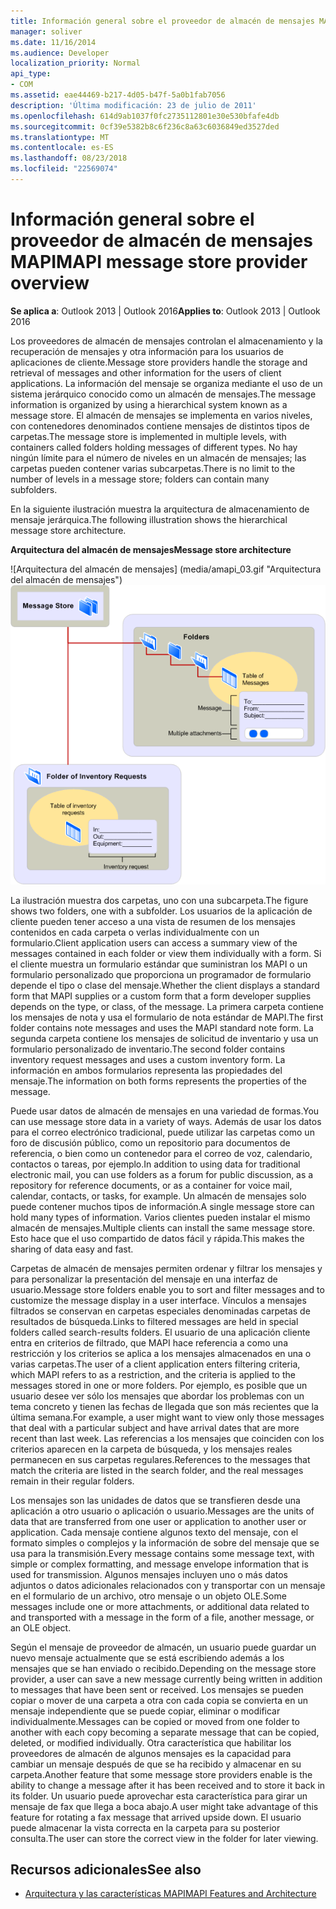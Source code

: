 ```yaml
---
title: Información general sobre el proveedor de almacén de mensajes MAPI
manager: soliver
ms.date: 11/16/2014
ms.audience: Developer
localization_priority: Normal
api_type:
- COM
ms.assetid: eae44469-b217-4d05-b47f-5a0b1fab7056
description: 'Última modificación: 23 de julio de 2011'
ms.openlocfilehash: 614d9ab1037f0fc2735112801e30e530bfafe4db
ms.sourcegitcommit: 0cf39e5382b8c6f236c8a63c6036849ed3527ded
ms.translationtype: MT
ms.contentlocale: es-ES
ms.lasthandoff: 08/23/2018
ms.locfileid: "22569074"
---
```

# <a name="mapi-message-store-provider-overview"></a><span data-ttu-id="88242-103">Información general sobre el proveedor de almacén de mensajes MAPI</span><span class="sxs-lookup"><span data-stu-id="88242-103">MAPI message store provider overview</span></span>
  
<span data-ttu-id="88242-104">**Se aplica a**: Outlook 2013 | Outlook 2016</span><span class="sxs-lookup"><span data-stu-id="88242-104">**Applies to**: Outlook 2013 | Outlook 2016</span></span> 
  
<span data-ttu-id="88242-105">Los proveedores de almacén de mensajes controlan el almacenamiento y la recuperación de mensajes y otra información para los usuarios de aplicaciones de cliente.</span><span class="sxs-lookup"><span data-stu-id="88242-105">Message store providers handle the storage and retrieval of messages and other information for the users of client applications.</span></span> <span data-ttu-id="88242-106">La información del mensaje se organiza mediante el uso de un sistema jerárquico conocido como un almacén de mensajes.</span><span class="sxs-lookup"><span data-stu-id="88242-106">The message information is organized by using a hierarchical system known as a message store.</span></span> <span data-ttu-id="88242-107">El almacén de mensajes se implementa en varios niveles, con contenedores denominados contiene mensajes de distintos tipos de carpetas.</span><span class="sxs-lookup"><span data-stu-id="88242-107">The message store is implemented in multiple levels, with containers called folders holding messages of different types.</span></span> <span data-ttu-id="88242-108">No hay ningún límite para el número de niveles en un almacén de mensajes; las carpetas pueden contener varias subcarpetas.</span><span class="sxs-lookup"><span data-stu-id="88242-108">There is no limit to the number of levels in a message store; folders can contain many subfolders.</span></span> 
  
<span data-ttu-id="88242-109">En la siguiente ilustración muestra la arquitectura de almacenamiento de mensaje jerárquica.</span><span class="sxs-lookup"><span data-stu-id="88242-109">The following illustration shows the hierarchical message store architecture.</span></span>
  
<span data-ttu-id="88242-110">**Arquitectura del almacén de mensajes**</span><span class="sxs-lookup"><span data-stu-id="88242-110">**Message store architecture**</span></span>
  
<span data-ttu-id="88242-111">![Arquitectura del almacén de mensajes] (media/amapi_03.gif "Arquitectura del almacén de mensajes")</span><span class="sxs-lookup"><span data-stu-id="88242-111">![Message store architecture](media/amapi_03.gif "Message store architecture")</span></span>
  
<span data-ttu-id="88242-112">La ilustración muestra dos carpetas, uno con una subcarpeta.</span><span class="sxs-lookup"><span data-stu-id="88242-112">The figure shows two folders, one with a subfolder.</span></span> <span data-ttu-id="88242-113">Los usuarios de la aplicación de cliente pueden tener acceso a una vista de resumen de los mensajes contenidos en cada carpeta o verlas individualmente con un formulario.</span><span class="sxs-lookup"><span data-stu-id="88242-113">Client application users can access a summary view of the messages contained in each folder or view them individually with a form.</span></span> <span data-ttu-id="88242-114">Si el cliente muestra un formulario estándar que suministran los MAPI o un formulario personalizado que proporciona un programador de formulario depende el tipo o clase del mensaje.</span><span class="sxs-lookup"><span data-stu-id="88242-114">Whether the client displays a standard form that MAPI supplies or a custom form that a form developer supplies depends on the type, or class, of the message.</span></span> <span data-ttu-id="88242-115">La primera carpeta contiene los mensajes de nota y usa el formulario de nota estándar de MAPI.</span><span class="sxs-lookup"><span data-stu-id="88242-115">The first folder contains note messages and uses the MAPI standard note form.</span></span> <span data-ttu-id="88242-116">La segunda carpeta contiene los mensajes de solicitud de inventario y usa un formulario personalizado de inventario.</span><span class="sxs-lookup"><span data-stu-id="88242-116">The second folder contains inventory request messages and uses a custom inventory form.</span></span> <span data-ttu-id="88242-117">La información en ambos formularios representa las propiedades del mensaje.</span><span class="sxs-lookup"><span data-stu-id="88242-117">The information on both forms represents the properties of the message.</span></span>
  
<span data-ttu-id="88242-118">Puede usar datos de almacén de mensajes en una variedad de formas.</span><span class="sxs-lookup"><span data-stu-id="88242-118">You can use message store data in a variety of ways.</span></span> <span data-ttu-id="88242-119">Además de usar los datos para el correo electrónico tradicional, puede utilizar las carpetas como un foro de discusión público, como un repositorio para documentos de referencia, o bien como un contenedor para el correo de voz, calendario, contactos o tareas, por ejemplo.</span><span class="sxs-lookup"><span data-stu-id="88242-119">In addition to using data for traditional electronic mail, you can use folders as a forum for public discussion, as a repository for reference documents, or as a container for voice mail, calendar, contacts, or tasks, for example.</span></span> <span data-ttu-id="88242-120">Un almacén de mensajes solo puede contener muchos tipos de información.</span><span class="sxs-lookup"><span data-stu-id="88242-120">A single message store can hold many types of information.</span></span> <span data-ttu-id="88242-121">Varios clientes pueden instalar el mismo almacén de mensajes.</span><span class="sxs-lookup"><span data-stu-id="88242-121">Multiple clients can install the same message store.</span></span> <span data-ttu-id="88242-122">Esto hace que el uso compartido de datos fácil y rápida.</span><span class="sxs-lookup"><span data-stu-id="88242-122">This makes the sharing of data easy and fast.</span></span> 
  
<span data-ttu-id="88242-123">Carpetas de almacén de mensajes permiten ordenar y filtrar los mensajes y para personalizar la presentación del mensaje en una interfaz de usuario.</span><span class="sxs-lookup"><span data-stu-id="88242-123">Message store folders enable you to sort and filter messages and to customize the message display in a user interface.</span></span> <span data-ttu-id="88242-124">Vínculos a mensajes filtrados se conservan en carpetas especiales denominadas carpetas de resultados de búsqueda.</span><span class="sxs-lookup"><span data-stu-id="88242-124">Links to filtered messages are held in special folders called search-results folders.</span></span> <span data-ttu-id="88242-125">El usuario de una aplicación cliente entra en criterios de filtrado, que MAPI hace referencia a como una restricción y los criterios se aplica a los mensajes almacenados en una o varias carpetas.</span><span class="sxs-lookup"><span data-stu-id="88242-125">The user of a client application enters filtering criteria, which MAPI refers to as a restriction, and the criteria is applied to the messages stored in one or more folders.</span></span> <span data-ttu-id="88242-126">Por ejemplo, es posible que un usuario desee ver sólo los mensajes que abordar los problemas con un tema concreto y tienen las fechas de llegada que son más recientes que la última semana.</span><span class="sxs-lookup"><span data-stu-id="88242-126">For example, a user might want to view only those messages that deal with a particular subject and have arrival dates that are more recent than last week.</span></span> <span data-ttu-id="88242-127">Las referencias a los mensajes que coinciden con los criterios aparecen en la carpeta de búsqueda, y los mensajes reales permanecen en sus carpetas regulares.</span><span class="sxs-lookup"><span data-stu-id="88242-127">References to the messages that match the criteria are listed in the search folder, and the real messages remain in their regular folders.</span></span>
  
<span data-ttu-id="88242-128">Los mensajes son las unidades de datos que se transfieren desde una aplicación a otro usuario o aplicación o usuario.</span><span class="sxs-lookup"><span data-stu-id="88242-128">Messages are the units of data that are transferred from one user or application to another user or application.</span></span> <span data-ttu-id="88242-129">Cada mensaje contiene algunos texto del mensaje, con el formato simples o complejos y la información de sobre del mensaje que se usa para la transmisión.</span><span class="sxs-lookup"><span data-stu-id="88242-129">Every message contains some message text, with simple or complex formatting, and message envelope information that is used for transmission.</span></span> <span data-ttu-id="88242-130">Algunos mensajes incluyen uno o más datos adjuntos o datos adicionales relacionados con y transportar con un mensaje en el formulario de un archivo, otro mensaje o un objeto OLE.</span><span class="sxs-lookup"><span data-stu-id="88242-130">Some messages include one or more attachments, or additional data related to and transported with a message in the form of a file, another message, or an OLE object.</span></span> 
  
<span data-ttu-id="88242-131">Según el mensaje de proveedor de almacén, un usuario puede guardar un nuevo mensaje actualmente que se está escribiendo además a los mensajes que se han enviado o recibido.</span><span class="sxs-lookup"><span data-stu-id="88242-131">Depending on the message store provider, a user can save a new message currently being written in addition to messages that have been sent or received.</span></span> <span data-ttu-id="88242-132">Los mensajes se pueden copiar o mover de una carpeta a otra con cada copia se convierta en un mensaje independiente que se puede copiar, eliminar o modificar individualmente.</span><span class="sxs-lookup"><span data-stu-id="88242-132">Messages can be copied or moved from one folder to another with each copy becoming a separate message that can be copied, deleted, or modified individually.</span></span> <span data-ttu-id="88242-133">Otra característica que habilitar los proveedores de almacén de algunos mensajes es la capacidad para cambiar un mensaje después de que se ha recibido y almacenar en su carpeta.</span><span class="sxs-lookup"><span data-stu-id="88242-133">Another feature that some message store providers enable is the ability to change a message after it has been received and to store it back in its folder.</span></span> <span data-ttu-id="88242-134">Un usuario puede aprovechar esta característica para girar un mensaje de fax que llega a boca abajo.</span><span class="sxs-lookup"><span data-stu-id="88242-134">A user might take advantage of this feature for rotating a fax message that arrived upside down.</span></span> <span data-ttu-id="88242-135">El usuario puede almacenar la vista correcta en la carpeta para su posterior consulta.</span><span class="sxs-lookup"><span data-stu-id="88242-135">The user can store the correct view in the folder for later viewing.</span></span> 
  
## <a name="see-also"></a><span data-ttu-id="88242-136">Recursos adicionales</span><span class="sxs-lookup"><span data-stu-id="88242-136">See also</span></span>

- [<span data-ttu-id="88242-137">Arquitectura y las características MAPI</span><span class="sxs-lookup"><span data-stu-id="88242-137">MAPI Features and Architecture</span></span>](mapi-features-and-architecture.md)

